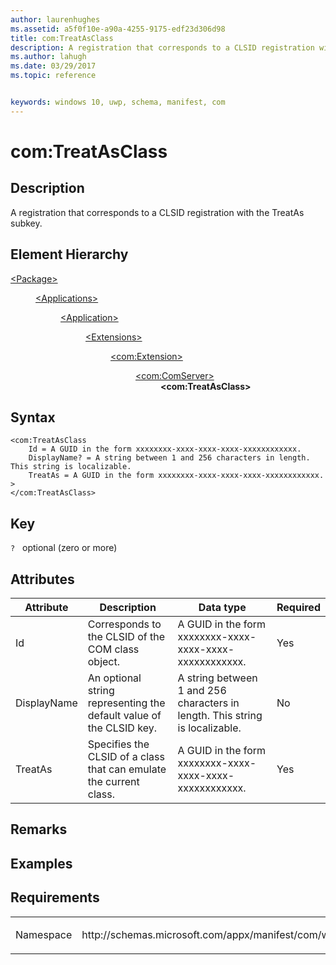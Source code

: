 ```yaml
---
author: laurenhughes
ms.assetid: a5f0f10e-a90a-4255-9175-edf23d306d98
title: com:TreatAsClass
description: A registration that corresponds to a CLSID registration with the TreatAs subkey.
ms.author: lahugh
ms.date: 03/29/2017
ms.topic: reference


keywords: windows 10, uwp, schema, manifest, com
---
```


# com:TreatAsClass

## Description
A registration that corresponds to a CLSID registration with the TreatAs subkey.

## Element Hierarchy
<dl>
<dt><a href="element-package.md">&lt;Package&gt;</a></dt>
<dd>
<dl>
<dt><a href="element-applications.md">&lt;Applications&gt;</a></dt>
<dd>
<dl>
<dt><a href="element-application.md">&lt;Application&gt;</a></dt>
<dd>
<dl>
<dt><a href="element-1-extensions.md">&lt;Extensions&gt;</a></dt>
<dd>
<dl>
<dt><a href="element-com-extension.md">&lt;com:Extension&gt;</a></dt>
<dd>
<dl>
<dt><a href="element-com-comserver.md">&lt;com:ComServer&gt;</a></dt>
<dd><b>&lt;com:TreatAsClass&gt;</b></dd>
</dl>
</dd>
</dl>
</dd>
</dl>
</dd>
</dl>
</dd>
</dl>
</dd>
</dl>

## Syntax
```syntax
<com:TreatAsClass 
    Id = A GUID in the form xxxxxxxx-xxxx-xxxx-xxxx-xxxxxxxxxxxx.
    DisplayName? = A string between 1 and 256 characters in length. This string is localizable.    
    TreatAs = A GUID in the form xxxxxxxx-xxxx-xxxx-xxxx-xxxxxxxxxxxx. >
</com:TreatAsClass>
```

## Key
`?`   optional (zero or more)

## Attributes

| Attribute | Description | Data type | Required |
|-----------|-------------|-----------|----------|
| Id | Corresponds to the CLSID of the COM class object. | A GUID in the form xxxxxxxx-xxxx-xxxx-xxxx-xxxxxxxxxxxx. | Yes |
| DisplayName | An optional string representing the default value of the CLSID key. | A string between 1 and 256 characters in length. This string is localizable. | No |
| TreatAs | Specifies the CLSID of a class that can emulate the current class. | A GUID in the form xxxxxxxx-xxxx-xxxx-xxxx-xxxxxxxxxxxx. | Yes |

## Remarks

## Examples

## Requirements
<table>
<colgroup>
<col width="50%" />
<col width="50%" />
</colgroup>
<tbody>
<tr class="odd">
<td><p>Namespace</p></td>
<td><p>http://schemas.microsoft.com/appx/manifest/com/windows10</p></td>
</tr>
</tbody>
</table>